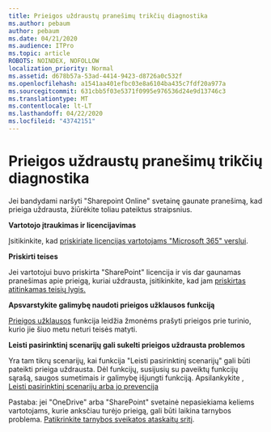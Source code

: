 ```yaml
---
title: Prieigos uždraustų pranešimų trikčių diagnostika
ms.author: pebaum
author: pebaum
ms.date: 04/21/2020
ms.audience: ITPro
ms.topic: article
ROBOTS: NOINDEX, NOFOLLOW
localization_priority: Normal
ms.assetid: d678b57a-53ad-4414-9423-d8726a0c532f
ms.openlocfilehash: a1541aa401efbc03e8a6104ba435c7fdf20a977a
ms.sourcegitcommit: 631cbb5f03e5371f0995e976536d24e9d13746c3
ms.translationtype: MT
ms.contentlocale: lt-LT
ms.lasthandoff: 04/22/2020
ms.locfileid: "43742151"
---
```

# <a name="troubleshoot-access-denied-messages"></a>Prieigos uždraustų pranešimų trikčių diagnostika

Jei bandydami naršyti "Sharepoint Online" svetainę gaunate pranešimą, kad prieiga uždrausta, žiūrėkite toliau pateiktus straipsnius.

**Vartotojo įtraukimas ir licencijavimas**

Įsitikinkite, kad [priskiriate licencijas vartotojams "Microsoft 365" verslui](https://docs.microsoft.com/office365/admin/subscriptions-and-billing/assign-licenses-to-users?view=o365-worldwide&amp;tabs=One).

**Priskirti teises**

Jei vartotojui buvo priskirta "SharePoint" licencija ir vis dar gaunamas pranešimas apie prieigą, kuriai uždrausta, įsitikinkite, kad jam [priskirtas atitinkamas teisių lygis.](https://docs.microsoft.com/sharepoint/understanding-permission-levels)

**Apsvarstykite galimybę naudoti prieigos užklausos funkciją**

[Prieigos užklausos](https://support.office.com/article/Set-up-and-manage-access-requests-94B26E0B-2822-49D4-929A-8455698654B3) funkcija leidžia žmonėms prašyti prieigos prie turinio, kurio jie šiuo metu neturi teisės matyti. 

**Leisti pasirinktinį scenarijų gali sukelti prieigos uždrausta problemos**

Yra tam tikrų scenarijų, kai funkcija "Leisti pasirinktinį scenarijų" gali būti pateikti prieiga uždrausta. Dėl funkcijų, susijusių su paveiktų funkcijų sąrašą, saugos sumetimais ir galimybę išjungti funkciją. Apsilankykite , [Leisti pasirinktinį scenarijų arba jo prevencija](https://docs.microsoft.com/sharepoint/allow-or-prevent-custom-script)

Pastaba: jei "OneDrive" arba "SharePoint" svetainė nepasiekiama keliems vartotojams, kurie anksčiau turėjo prieigą, gali būti laikina tarnybos problema. [Patikrinkite tarnybos sveikatos ataskaitų sritį](https://portal.office.com/adminportal/home#/servicehealth).


  

